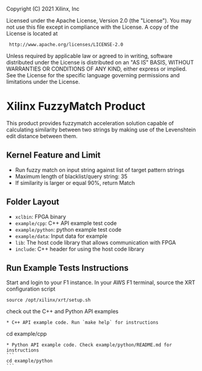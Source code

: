  Copyright (C) 2021 Xilinx, Inc

 Licensed under the Apache License, Version 2.0 (the "License"). You may
 not use this file except in compliance with the License. A copy of the
 License is located at

     http://www.apache.org/licenses/LICENSE-2.0

 Unless required by applicable law or agreed to in writing, software
 distributed under the License is distributed on an "AS IS" BASIS, WITHOUT
 WARRANTIES OR CONDITIONS OF ANY KIND, either express or implied. See the
 License for the specific language governing permissions and limitations
 under the License.


# Xilinx FuzzyMatch Product
This product provides fuzzymatch acceleration solution capable of calculating similarity between two strings by making use of the Levenshtein edit distance between them. 

## Kernel Feature and Limit
* Run fuzzy match on input string against list of target pattern strings
* Maximum length of blacklist/query string: 35 
* If similarity is larger or equal 90%, return Match

## Folder Layout

* `xclbin`: FPGA binary
* `example/cpp`:  C++ API example test code
* `example/python`: python example test code  
* `example/data`: Input data for example
* `lib`: The host code library that allows communication with FPGA
* `include`: C++ header for using the host code library

## Run Example Tests Instructions

 Start and login to your F1 instance.
 In your AWS F1 terminal, source the XRT configuration script

```
source /opt/xilinx/xrt/setup.sh
```
 check out the C++ and Python API examples

```
* C++ API example code. Run `make help` for instructions
```
cd example/cpp
````
* Python API example code. Check example/python/README.md for instructions
```
cd example/python
```
